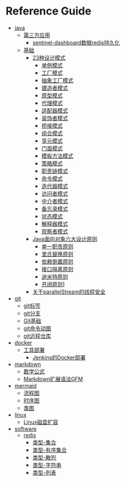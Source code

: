 

# Reference Guide

- [java]()
  - [第三方应用]()
    - [sentinel-dashboard数据redis持久化](../java/第三方应用/sentinel-dashboard数据%20redis%20持久化.md)
  - [基础]()
    - [23种设计模式]()
      - [单例模式](../java/基础/23种设计模式/创建型-单例模式.md)
      - [工厂模式](../java/基础/23种设计模式/创建型-工厂方法模式.md)
      - [抽象工厂模式](../java/基础/23种设计模式/创建型-抽象工厂模式)
      - [建造者模式](../java/基础/23种设计模式/创建型-建造者模式)
      - [原型模式](../java/基础/23种设计模式/创建型-原型模式)
      - [代理模式](../java/基础/23种设计模式/结构型-代理模式)
      - [适配器模式](../java/基础/23种设计模式/结构型-适配器模式)
      - [装饰者模式](../java/基础/23种设计模式/结构型-装饰模式)
      - [桥接模式](../java/基础/23种设计模式/结构型-桥接模式)
      - [组合模式](../java/基础/23种设计模式/结构型-组合模式)
      - [享元模式](../java/基础/23种设计模式/结构型-享元模式)
      - [门面模式](../java/基础/23种设计模式/结构型-门面模式)
      - [模板方法模式](../java/基础/23种设计模式/行为型-模版方法模式)
      - [策略模式](../java/基础/23种设计模式/行为型-策略模式)
      - [职责链模式](../java/基础/23种设计模式/行为型-责任链模式)
      - [命令模式](../java/基础/23种设计模式/行为型-命令模式)
      - [迭代器模式](../java/基础/23种设计模式/行为型-迭代器模式)
      - [访问者模式](../java/基础/23种设计模式/行为型-访问者模式)
      - [中介者模式](../java/基础/23种设计模式/行为型-中介者模式)
      - [备忘录模式](../java/基础/23种设计模式/行为型-备忘录模式)
      - [状态模式](../java/基础/23种设计模式/行为型-状态模式)
      - [解释器模式](../java/基础/23种设计模式/行为型-解释器模式)
      - [观察者模式](../java/基础/23种设计模式/行为型-观察者模式)
    - [Java面向对象六大设计原则]()
      - [单一职责原则](../java/基础/Java面向对象六大设计原则/单一职责原则)
      - [里氏替换原则](../java/基础/Java面向对象六大设计原则/里氏替换原则)
      - [依赖倒置原则](../java/基础/Java面向对象六大设计原则/依赖倒置原则)
      - [接口隔离原则](../java/基础/Java面向对象六大设计原则/接口隔离原则)
      - [迪米特原则](../java/基础/Java面向对象六大设计原则/迪米特原则)
      - [开闭原则](../java/基础/Java面向对象六大设计原则/开闭原则)]
    - [关于parallelStream的线程安全](../java/基础/关于parallelStream的线程安全)
- [git]()
  - [git标签](./git/git标签)
  - [git分支](./git/git分支)
  - [Git基础](./git/Git基础)
  - [git命令动图](./git/git命令动图)
  - [git远程仓库](./git/git远程仓库)
- [docker]()
  - [工具部署]()
    - [Jenkins的Docker部署](./docker/工具部署/Jenkins的Docker部署)
- [markdown]()
  - [数学公式](./markdown/数学公式)
  - [Markdown扩展语法GFM](./markdown/Markdown扩展语法GFM)
- [mermaid]()
  - [流程图](./mermaid/流程图)
  - [时序图](./mermaid/时序图)
  - [类图](./mermaid/类图)
- [linux]()
  - [Linux磁盘扩容](./linux/Linux磁盘扩容)
- [software]()
  - [redis]()
    - [类型-集合](./software/redis/类型-集合)
    - [类型-有序集合](./software/redis/类型-有序集合)
    - [类型-散列](./software/redis/类型-散列)
    - [类型-字符串](./software/redis/类型-字符串)
    - [类型-列表](./software/redis/类型-列表)
